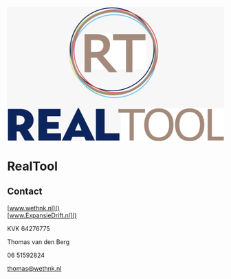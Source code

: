 ![Logo](RealTool.png)

# RealTool

## Contact
[www.wethnk.nl]()<br/>
[www.ExpansieDrift.nl]()

KVK 64276775

Thomas van den Berg

06 51592824

thomas@wethnk.nl